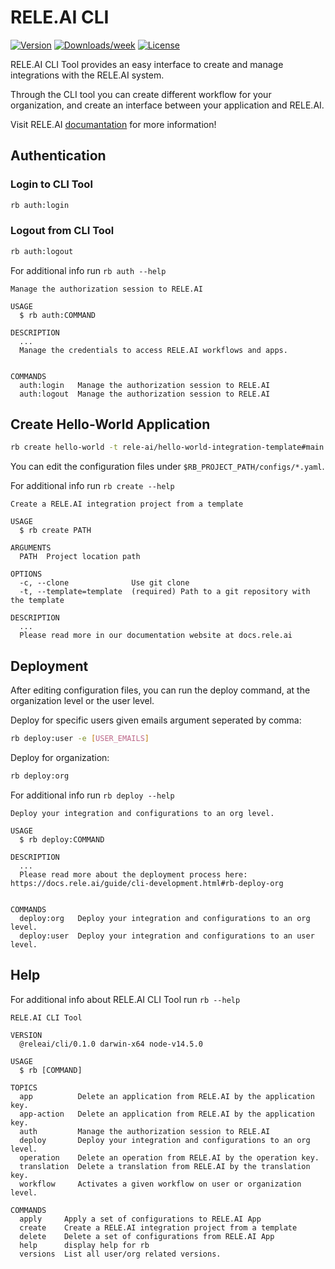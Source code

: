 RELE.AI CLI
===========
[![Version](https://img.shields.io/npm/v/@releai/cli.svg)](https://npmjs.org/package/@releai/cli)
[![Downloads/week](https://img.shields.io/npm/dw/@releai/cli.svg)](https://npmjs.org/package/@releai/cli)
[![License](https://img.shields.io/npm/l/@releai/cli.svg)](https://github.com/rele-ai/cli/blob/master/package.json)

RELE.AI CLI Tool provides an easy interface to create and manage integrations with the RELE.AI system.

Through the CLI tool you can create different workflow for your organization, and create an interface between your application and RELE.AI.

Visit RELE.AI [documantation](https://docs.rele.ai) for more information!

## Authentication
### Login to CLI Tool
```sh
rb auth:login
```

### Logout from CLI Tool
```sh
rb auth:logout
```

For additional info run `rb auth --help`
```
Manage the authorization session to RELE.AI

USAGE
  $ rb auth:COMMAND

DESCRIPTION
  ...
  Manage the credentials to access RELE.AI workflows and apps.


COMMANDS
  auth:login   Manage the authorization session to RELE.AI
  auth:logout  Manage the authorization session to RELE.AI
```

## Create Hello-World Application
```sh
rb create hello-world -t rele-ai/hello-world-integration-template#main
```

You can edit the configuration files under `$RB_PROJECT_PATH/configs/*.yaml`.

For additional info run `rb create --help`
```
Create a RELE.AI integration project from a template

USAGE
  $ rb create PATH

ARGUMENTS
  PATH  Project location path

OPTIONS
  -c, --clone              Use git clone
  -t, --template=template  (required) Path to a git repository with the template

DESCRIPTION
  ...
  Please read more in our documentation website at docs.rele.ai
```

## Deployment
After editing configuration files, you can run the deploy command, at the organization level or the user level.

Deploy for specific users given emails argument seperated by comma:
```sh
rb deploy:user -e [USER_EMAILS]
```
Deploy for organization:
```sh
rb deploy:org
```

For additional info run `rb deploy --help`
```
Deploy your integration and configurations to an org level.

USAGE
  $ rb deploy:COMMAND

DESCRIPTION
  ...
  Please read more about the deployment process here: https://docs.rele.ai/guide/cli-development.html#rb-deploy-org


COMMANDS
  deploy:org   Deploy your integration and configurations to an org level.
  deploy:user  Deploy your integration and configurations to an user level.
```

## Help
For additional info about RELE.AI CLI Tool run `rb --help`
```
RELE.AI CLI Tool

VERSION
  @releai/cli/0.1.0 darwin-x64 node-v14.5.0

USAGE
  $ rb [COMMAND]

TOPICS
  app          Delete an application from RELE.AI by the application key.
  app-action   Delete an application from RELE.AI by the application key.
  auth         Manage the authorization session to RELE.AI
  deploy       Deploy your integration and configurations to an org level.
  operation    Delete an operation from RELE.AI by the operation key.
  translation  Delete a translation from RELE.AI by the translation key.
  workflow     Activates a given workflow on user or organization level.

COMMANDS
  apply     Apply a set of configurations to RELE.AI App
  create    Create a RELE.AI integration project from a template
  delete    Delete a set of configurations from RELE.AI App
  help      display help for rb
  versions  List all user/org related versions.
```
